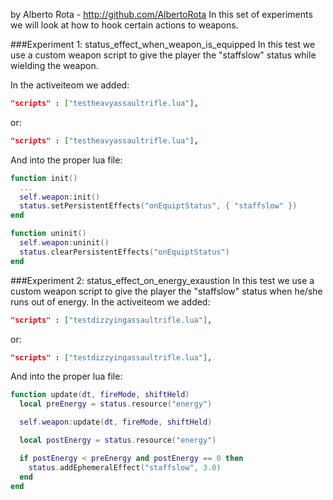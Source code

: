 by Alberto Rota - http://github.com/AlbertoRota
In this set of experiments we will look at how to hook certain actions to weapons.

###Experiment 1: status_effect_when_weapon_is_equipped
In this test we use a custom weapon script to give the player the "staffslow" status while wielding the weapon.

In the activeiteom we added:
```JSON
"scripts" : ["testheavyassaultrifle.lua"],
```
or:
```JSON
"scripts" : ["testheavyassaultrifle.lua"],
```

And into the proper lua file:
```Lua
function init()
  ...
  self.weapon:init()
  status.setPersistentEffects("onEquiptStatus", { "staffslow" })
end

function uninit()
  self.weapon:uninit()
  status.clearPersistentEffects("onEquiptStatus")
end
```

###Experiment 2: status_effect_on_energy_exaustion
In this test we use a custom weapon script to give the player the "staffslow" status when he/she runs out of energy.
In the activeiteom we added:
```JSON
"scripts" : ["testdizzyingassaultrifle.lua"],
```
or:
```JSON
"scripts" : ["testdizzyingassaultrifle.lua"],
```

And into the proper lua file:
```Lua
function update(dt, fireMode, shiftHeld)
  local preEnergy = status.resource("energy")

  self.weapon:update(dt, fireMode, shiftHeld)

  local postEnergy = status.resource("energy")

  if postEnergy < preEnergy and postEnergy == 0 then
    status.addEphemeralEffect("staffslow", 3.0)
  end
end
```
